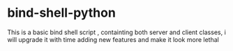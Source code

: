 # bind-shell-python
This is a basic bind shell script , containting both server and client classes, i will upgrade it with time adding new features and make it look more lethal
